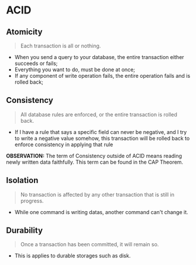 # ACID

## Atomicity 
> Each transaction is all or nothing.

* When you send a query to your database, the entire transaction either succeeds or fails;
* Everything you want to do, must be done at once;
* If any component of write operation fails, the entire operation fails and is rolled back;

## Consistency
> All database rules are enforced, or the entire transaction is rolled back.

- If I have a rule that says a specific field can never be negative, and I try to write a negative value somehow, this transaction will be rolled back to enforce consistency in applying that rule

**OBSERVATION:** The term of Consistency outside of ACID means reading newly written data faithfully. This term can be found in the CAP Theorem.


## Isolation
> No transaction is affected by any other transaction that is still in progress.

- While one command is writing datas, another command can't change it.

## Durability
> Once a transaction has been committed, it will remain so.

- This is applies to durable storages such as disk.